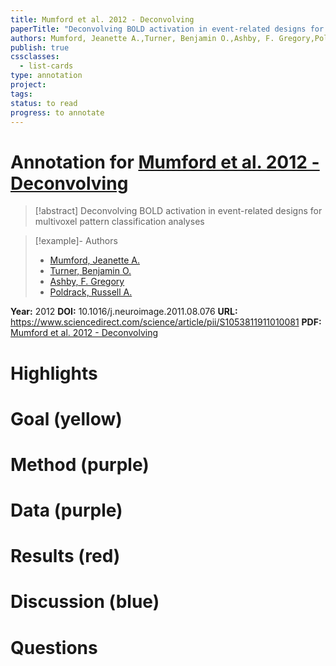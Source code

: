 ```yaml
---
title: Mumford et al. 2012 - Deconvolving
paperTitle: "Deconvolving BOLD activation in event-related designs for multivoxel pattern classification analyses"
authors: Mumford, Jeanette A.,Turner, Benjamin O.,Ashby, F. Gregory,Poldrack, Russell A.
publish: true
cssclasses:
  - list-cards
type: annotation
project:
tags:
status: to read
progress: to annotate
---
```

# Annotation for [Mumford et al. 2012 - Deconvolving](Papers/References/Mumford%20et%20al.%202012%20-%20Deconvolving)

> [!abstract] Deconvolving BOLD activation in event-related designs for multivoxel pattern classification analyses

> [!example]- Authors
> - [Mumford, Jeanette A.](Mumford%2C%20Jeanette%20A.)
> - [Turner, Benjamin O.](Turner%2C%20Benjamin%20O.)
> - [Ashby, F. Gregory](Ashby%2C%20F.%20Gregory)
> - [Poldrack, Russell A.](Poldrack%2C%20Russell%20A.)

**Year:** 2012
**DOI:** 10.1016/j.neuroimage.2011.08.076
**URL:** https://www.sciencedirect.com/science/article/pii/S1053811911010081
**PDF:** [Mumford et al. 2012 - Deconvolving](Papers/PDFs/Mumford%20et%20al.%202012%20-%20Deconvolving%20BOLD%20activation%20in%20event-related%20designs%20for%20multivoxel%20pattern%20classification%20analyses.pdf)

# Highlights


# Goal (yellow)


# Method (purple)


# Data (purple)


# Results (red)


# Discussion (blue)


# Questions

